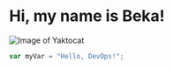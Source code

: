 # Hi, my name is Beka!
 ![Image of Yaktocat](https://octodex.github.com/images/yaktocat.png)

 ``` javascript
var myVar = "Hello, DevOps!";
```
